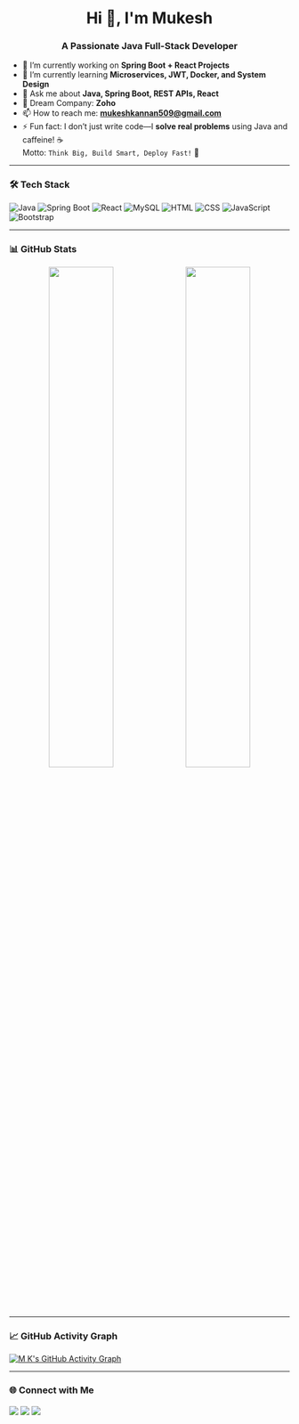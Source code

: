<h1 align="center">Hi 👋, I'm Mukesh</h1>
<h3 align="center">A Passionate Java Full-Stack Developer</h3>

- 🔭 I’m currently working on **Spring Boot + React Projects**
- 🌱 I’m currently learning **Microservices, JWT, Docker, and System Design**
- 💬 Ask me about **Java, Spring Boot, REST APIs, React**
- 🏢 Dream Company: **Zoho**
- 📫 How to reach me: **mukeshkannan509@gmail.com**
- ⚡ Fun fact: I don’t just write code—I **solve real problems** using Java and caffeine! ☕  
  Motto: `Think Big, Build Smart, Deploy Fast!` 🚀

---

### 🛠️ Tech Stack

![Java](https://img.shields.io/badge/Java-007396?style=for-the-badge&logo=java&logoColor=white)
![Spring Boot](https://img.shields.io/badge/Spring_Boot-6DB33F?style=for-the-badge&logo=spring-boot&logoColor=white)
![React](https://img.shields.io/badge/React-20232A?style=for-the-badge&logo=react&logoColor=61DAFB)
![MySQL](https://img.shields.io/badge/MySQL-005C84?style=for-the-badge&logo=mysql&logoColor=white)
![HTML](https://img.shields.io/badge/HTML-E34F26?style=for-the-badge&logo=html5&logoColor=white)
![CSS](https://img.shields.io/badge/CSS-1572B6?style=for-the-badge&logo=css3&logoColor=white)
![JavaScript](https://img.shields.io/badge/JavaScript-F7DF1E?style=for-the-badge&logo=javascript&logoColor=black)
![Bootstrap](https://img.shields.io/badge/Bootstrap-563D7C?style=for-the-badge&logo=bootstrap&logoColor=white)

---

### 📊 GitHub Stats

<p align="center">
  <img src="https://github-readme-stats.vercel.app/api?username=mukeshm2002&show_icons=true&theme=radical" width="48%" />
  <img src="https://github-readme-streak-stats.herokuapp.com/?user=mukeshm2002&theme=radical" width="48%" />
</p>

---

### 📈 GitHub Activity Graph

[![M K's GitHub Activity Graph](https://github-readme-activity-graph.vercel.app/graph?username=mukeshm2002&theme=react-dark&hide_border=true)](https://github.com/YOUR_GITHUB_USERNAME)

---

### 🌐 Connect with Me

<p align="left">
<a href="https://www.linkedin.com/in/mr-mukesh-murugavel-86bb14285/" target="blank"><img align="center" src="https://img.shields.io/badge/LinkedIn-blue?style=for-the-badge&logo=linkedin&logoColor=white" /></a>
<a href="mailto:mukeshkannan509@gmail.com"><img align="center" src="https://img.shields.io/badge/Gmail-D14836?style=for-the-badge&logo=gmail&logoColor=white" /></a>
<a href="https://mukeshm2002.github.io/My_Portfolio/"target="blank"><img align="center" src="https://img.shields.io/badge/Portfolio-000?style=for-the-badge&logo=firefox&logoColor=white" /></a>
</p>
